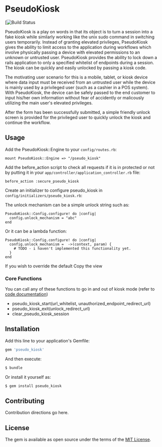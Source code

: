 # PseudoKiosk

[![Build Status](https://travis-ci.org/jonmchan/pseudo_kiosk.svg?branch=master)

PseudoKiosk is a play on words in that its object is to turn a session into a fake kiosk while similarly working like the unix sudo command in switching users temporarily. Instead of granting elevated privileges, PseudoKiosk gives the ability to limit access to the application during workflows which involve physically passing a device with elevated permissions to an unknown or untrusted user. PseudoKiosk provides the ability to lock down a rails application to only a specified whitelist of endpoints during a session. The kiosk can be quickly and easily unlocked by passing a kiosk code.

The motivating user scenario for this is a mobile, tablet, or kiosk device where data input must be received from an untrusted user while the device is mainly used by a privileged user (such as a cashier in a POS system). With PseudoKiosk, the device can be safely passed to the end customer to input his/her own information without fear of accidently or malicously utilizing the main user's elevated privileges. 

After the form has been successfully submitted, a simple friendly unlock screen is provided for the privileged user to quickly unlock the kiosk and continue the workflow. 

## Usage

Add the PseudoKiosk::Engine to your `config/routes.rb`:

```
mount PseudoKiosk::Engine => "/pseudo_kiosk"
```

Add the before_action script to check all requests if it is in protected or not by putting it in your `app/controller/application_controller.rb` file:

```
before_action :secure_pseudo_kiosk
```

Create an initializer to configure pseudo_kiosk in `config/initializers/pseudo_kiosk.rb`:

The unlock mechanism can be a simple unlock string such as:
```
PseudoKiosk::Config.configure! do |config|
  config.unlock_mechanism = "abc"
end
```

Or it can be a lambda function:
```
PseudoKiosk::Config.configure! do |config|
  config.unlock_mechanism =  ->(context, param) {
    # TODO - i haven't implemented this functionality yet.
  } 
end
```



If you wish to override the default Copy the view 

### Core Functions

You can call any of these functions to go in and out of kiosk mode (refer to [code documentation](https://github.com/jonmchan/pseudo_kiosk/blob/master/lib/pseudo_kiosk/controller.rb)) 

* pseudo_kiosk_start(url_whitelist, unauthorized_endpoint_redirect_url)
* pseudo_kiosk_exit(unlock_redirect_url)
* clear_pseudo_kiosk_session



## Installation
Add this line to your application's Gemfile:

```ruby
gem 'pseudo_kiosk'
```

And then execute:
```bash
$ bundle
```

Or install it yourself as:
```bash
$ gem install pseudo_kiosk 
```

## Contributing
Contribution directions go here.

## License
The gem is available as open source under the terms of the [MIT License](https://opensource.org/licenses/MIT).
